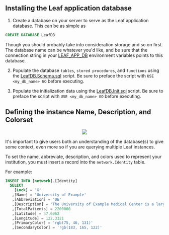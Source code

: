 ## Installing the Leaf application database

1) Create a database on your server to serve as the Leaf application database. This can be as simple as

```sql
CREATE DATABASE LeafDB
```

Though you should probably take into consideration storage and so on first. The database name can be whatever you'd like, and be sure that the connection string in your [LEAF_APP_DB](https://github.com/uwrit/leaf/blob/master/docs/deploy/app/README.md#setting-environment-variables) environment variables points to this database.

2) Populate the database `tables`, `stored procedures`, and `functions` using the [LeafDB.Schema.sql](https://github.com/uwrit/leaf/blob/master/src/db/build/LeafDB.Shema.sql) script. Be sure to preface the script with `USE <my_db_name> GO` before executing.

3) Populate the initialization data using the [LeafDB.Init.sql](https://github.com/uwrit/leaf/blob/master/src/db/build/LeafDB.Init.sql) script. Be sure to preface the script with `USE <my_db_name> GO` before executing.

## Defining the instance Name, Description, and Colorset
<p align="center"><img src="https://github.com/uwrit/leaf/blob/master/docs/admin/images/identity.gif"/></p>
It's important to give users both an understanding of the database(s) to give some context, even more so if you are querying multiple Leaf instances.

To set the name, abbreviate, description, and colors used to represent your institution, you must insert a record into the `network.Identity` table.

For example:

```sql
INSERT INTO [network].[Identity]
  SELECT 
	[Lock] = 'X'
   ,[Name] = 'University of Example'
   ,[Abbreviation] = 'UE'
   ,[Description] = 'The University of Example Medical Center is a large medical system representing two hospitals and over 400 regional clinics.'
   ,[TotalPatients] = 2200000
   ,[Latitude] = 47.6062
   ,[Longitude] = 122.3321
   ,[PrimaryColor] = 'rgb(75, 46, 131)'
   ,[SecondaryColor] = 'rgb(183, 165, 122)'
```